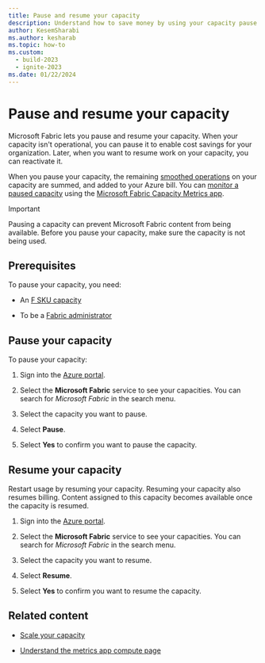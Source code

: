 ```yaml
---
title: Pause and resume your capacity
description: Understand how to save money by using your capacity pause and resume feature.
author: KesemSharabi
ms.author: kesharab
ms.topic: how-to
ms.custom:
  - build-2023
  - ignite-2023
ms.date: 01/22/2024
---
```


# Pause and resume your capacity

Microsoft Fabric lets you pause and resume your capacity. When your capacity isn't operational, you can pause it to enable cost savings for your organization. Later, when you want to resume work on your capacity, you can reactivate it.

When you pause your capacity, the remaining [smoothed operations](../enterprise/throttling.md#balance-between-performance-and-reliability) on your capacity are summed, and added to your Azure bill. You can [monitor a paused capacity](monitor-paused-capacity.md) using the [Microsoft Fabric Capacity Metrics app](metrics-app.md).  

> [!IMPORTANT]
> Pausing a capacity can prevent Microsoft Fabric content from being available. Before you pause your capacity, make sure the capacity is not being used.

## Prerequisites

To pause your capacity, you need:

* An [F SKU capacity](buy-subscription.md#azure-skus)

* To be a [Fabric administrator](../admin/microsoft-fabric-admin.md#power-platform-and-fabric-admin-roles)

## Pause your capacity

To pause your capacity:

1. Sign into the [Azure portal](https://portal.azure.com/).

2. Select the **Microsoft Fabric** service to see your capacities. You can search for *Microsoft Fabric* in the search menu.

3. Select the capacity you want to pause.

4. Select **Pause**.

5. Select **Yes** to confirm you want to pause the capacity.

## Resume your capacity

Restart usage by resuming your capacity. Resuming your capacity also resumes billing. Content assigned to this capacity becomes available once the capacity is resumed.

1. Sign into the [Azure portal](https://portal.azure.com/).

2. Select the **Microsoft Fabric** service to see your capacities. You can search for *Microsoft Fabric* in the search menu.

3. Select the capacity you want to resume.

4. Select **Resume**.

5. Select **Yes** to confirm you want to resume the capacity.

## Related content

* [Scale your capacity](scale-capacity.md)

* [Understand the metrics app compute page](metrics-app-compute-page.md)
